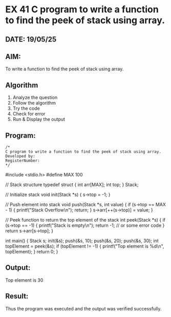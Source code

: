 # EX 41 C program to write a function to find the peek of stack using array.
## DATE: 19/05/25
## AIM:
To write a function to find the peek of stack using array.

## Algorithm
1. Analyze the question
2. Follow the algorithm
3. Try the code
4.  Check for error
5. Run & Display the output

## Program:
```
/*
C program to write a function to find the peek of stack using array.
Developed by: 
RegisterNumber:  
*/
```
#include <stdio.h>
#define MAX 100

// Stack structure
typedef struct {
    int arr[MAX];
    int top;
} Stack;

// Initialize stack
void init(Stack *s) {
    s->top = -1;
}

// Push element into stack
void push(Stack *s, int value) {
    if (s->top == MAX - 1) {
        printf("Stack Overflow\n");
        return;
    }
    s->arr[++(s->top)] = value;
}

// Peek function to return the top element of the stack
int peek(Stack *s) {
    if (s->top == -1) {
        printf("Stack is empty\n");
        return -1;  // or some error code
    }
    return s->arr[s->top];
}

int main() {
    Stack s;
    init(&s);
    push(&s, 10);
    push(&s, 20);
    push(&s, 30);
    int topElement = peek(&s);
    if (topElement != -1) {
        printf("Top element is %d\n", topElement);
    }
    return 0;
}

## Output:


Top element is 30

## Result:
Thus the program was executed and the output was verified successfully.
